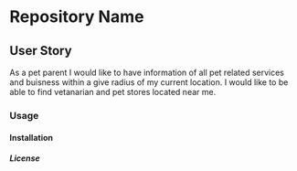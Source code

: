 # Repository Name

## User Story
 As a pet parent I would like to have information of all pet related services and buisness within a give radius of my current location. I would like to be able to find vetanarian and pet stores located near me. 

### Usage 

#### Installation 

##### License  